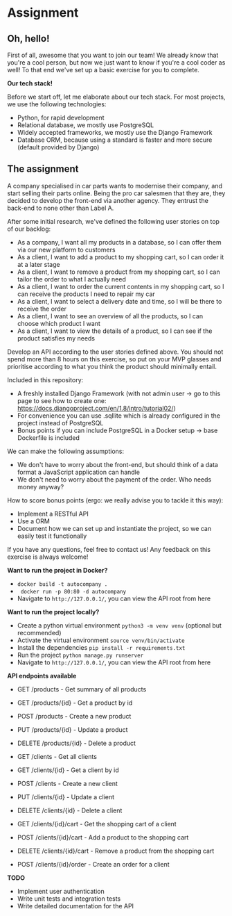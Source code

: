 # Assignment

Oh, hello!
---------
First of all, awesome that you want to join our team! We already know that you're a cool person, but now we just want to know if you're a cool coder as well! To that end we've set up a basic exercise for you to complete.

**Our tech stack!**

Before we start off, let me elaborate about our tech stack. For most projects, we use the following technologies:

* Python, for rapid development
* Relational database, we mostly use PostgreSQL 
* Widely accepted frameworks, we mostly use the Django Framework
* Database ORM, because using a standard is faster and more secure (default provided by Django)

The assignment
---------
A company specialised in car parts wants to modernise their company, and start selling their parts online. Being the pro car salesmen that they are, they decided to develop the front-end via another agency. They entrust the back-end to none other than Label A.

After some initial research, we've defined the following user stories on top of our backlog:

* As a company, I want all my products in a database, so I can offer them via our new platform to customers
* As a client, I want to add a product to my shopping cart, so I can order it at a later stage
* As a client, I want to remove a product from my shopping cart, so I can tailor the order to what I actually need
* As a client, I want to order the current contents in my shopping cart, so I can receive the products I need to repair my car
* As a client, I want to select a delivery date and time, so I will be there to receive the order
* As a client, I want to see an overview of all the products, so I can choose which product I want
* As a client, I want to view the details of a product, so I can see if the product satisfies my needs

Develop an API according to the user stories defined above. You should not spend more than 8 hours on this exercise, so put on your MVP glasses and prioritise according to what you think the product should minimally entail.

Included in this repository:

* A freshly installed Django Framework (with not admin user -> go to this page to see how to create one: https://docs.djangoproject.com/en/1.8/intro/tutorial02/)
* For convenience you can use .sqllite which is already configured in the project instead of PostgreSQL
* Bonus points if you can include PostgreSQL in a Docker setup -> base Dockerfile is included

We can make the following assumptions:

* We don't have to worry about the front-end, but should think of a data format a JavaScript application can handle
* We don't need to worry about the payment of the order. Who needs money anyway?

How to score bonus points (ergo: we really advise you to tackle it this way):

* Implement a RESTful API
* Use a ORM
* Document how we can set up and instantiate the project, so we can easily test it functionally

If you have any questions, feel free to contact us! Any feedback on this exercise is always welcome!


**Want to run the project in Docker?**

- ```docker build -t autocompany .```
- ``` docker run -p 80:80 -d autocompany```
- Navigate to ```http://127.0.0.1/```, you can view the API root from here

**Want to run the project locally?**

- Create a python virtual environment ```python3 -m venv venv``` (optional but recommended)
- Activate the virtual environment ```source venv/bin/activate```
- Install the dependencies ```pip install -r requirements.txt```
- Run the project ```python manage.py runserver```
- Navigate to ```http://127.0.0.1/```, you can view the API root from here

**API endpoints available**

- GET /products - Get summary of all products
- GET /products/{id} - Get a product by id
- POST /products - Create a new product
- PUT /products/{id} - Update a product
- DELETE /products/{id} - Delete a product

- GET /clients - Get all clients
- GET /clients/{id} - Get a client by id
- POST /clients - Create a new client
- PUT /clients/{id} - Update a client
- DELETE /clients/{id} - Delete a client

- GET /clients/{id}/cart - Get the shopping cart of a client
- POST /clients/{id}/cart - Add a product to the shopping cart
- DELETE /clients/{id}/cart - Remove a product from the shopping cart

- POST /clients/{id}/order - Create an order for a client

**TODO**

- Implement user authentication
- Write unit tests and integration tests
- Write detailed documentation for the API